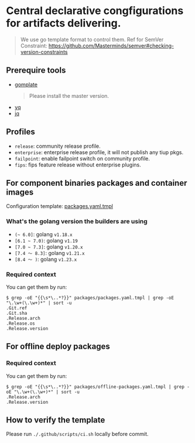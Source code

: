 Central declarative congfigurations for artifacts delivering.
===

> We use go template format to control them.
> Ref for SemVer Constraint: https://github.com/Masterminds/semver#checking-version-constraints

## Prerequire tools

- [gomplate](https://github.com/hairyhenderson/gomplate)
  > Please install the master version.
- [yq](https://github.com/mikefarah/yq)
- [jq](https://jqlang.github.io/jq/download/)

## Profiles

- `release`: community release profile.
- `enterprise`: enterprise release profile, it will not publish any tiup pkgs.
- `failpoint`: enable failpoint switch on community profile.
- `fips`: fips feature release without enterprise plugins.

## For component binaries packages and container images

Configuration template: [packages.yaml.tmpl](./packages.yaml.tmpl)

### What's the golang version the builders are using

- `(~ 6.0]`: golang `v1.18.x`
- `[6.1 ~ 7.0)`: golang `v1.19`
- `[7.0 ~ 7.3]`: golang `v1.20.x`
- `[7.4 ～ 8.3]`: golang `v1.21.x`
- `[8.4 ～ )`: golang `v1.23.x`

### Required context

You can get them by run:
```console
$ grep -oE "{{\s*\..*?}}" packages/packages.yaml.tmpl | grep -oE "\.\w+(\.\w+)*" | sort -u
.Git.ref
.Git.sha
.Release.arch
.Release.os
.Release.version
```

## For offline deploy packages

### Required context

You can get them by run:
```console
$ grep -oE "{{\s*\..*?}}" packages/offline-packages.yaml.tmpl | grep -oE "\.\w+(\.\w+)*" | sort -u
.Release.arch
.Release.version
```

## How to verify the template

Please run `./.github/scripts/ci.sh` locally before commit.
